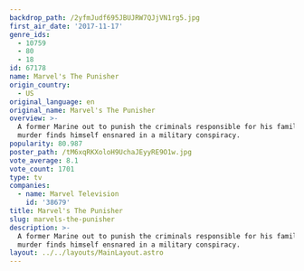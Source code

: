 ```yaml
---
backdrop_path: /2yfmJudf695JBUJRW7QJjVN1rg5.jpg
first_air_date: '2017-11-17'
genre_ids:
  - 10759
  - 80
  - 18
id: 67178
name: Marvel's The Punisher
origin_country:
  - US
original_language: en
original_name: Marvel's The Punisher
overview: >-
  A former Marine out to punish the criminals responsible for his family's
  murder finds himself ensnared in a military conspiracy.
popularity: 80.987
poster_path: /tM6xqRKXoloH9UchaJEyyRE9O1w.jpg
vote_average: 8.1
vote_count: 1701
type: tv
companies:
  - name: Marvel Television
    id: '38679'
title: Marvel's The Punisher
slug: marvels-the-punisher
description: >-
  A former Marine out to punish the criminals responsible for his family's
  murder finds himself ensnared in a military conspiracy.
layout: ../../layouts/MainLayout.astro
---
```



